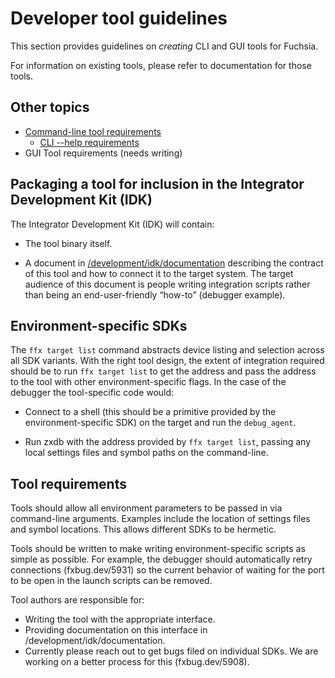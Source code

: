 # Developer tool guidelines

This section provides guidelines on *creating* CLI and GUI tools for
Fuchsia.

For information on existing tools, please refer to documentation for those
tools.

## Other topics

- [Command-line tool requirements](cli.md)
    - [CLI --help requirements](cli_help.md)
- GUI Tool requirements (needs writing)

## Packaging a tool for inclusion in the Integrator Development Kit (IDK)

The Integrator Development Kit (IDK) will contain:

  * The tool binary itself.

  * A document in
    [/development/idk/documentation](development/idk/documentation)
    describing the contract of this tool and how to connect it to the target
    system. The target audience of this document is people writing integration
    scripts rather than being an end-user-friendly “how-to” (debugger example).

## Environment-specific SDKs

The `ffx target list` command abstracts device listing and selection across all
SDK variants. With the right tool design, the extent of integration required
should be to run `ffx target list` to get the address and pass the address to
the tool with other environment-specific flags. In the case of the debugger the
tool-specific code would:

  * Connect to a shell (this should be a primitive provided by the
    environment-specific SDK) on the target and run the `debug_agent`.

  * Run zxdb with the address provided by `ffx target list`, passing any local
    settings files and symbol paths on the command-line.

## Tool requirements

Tools should allow all environment parameters to be passed in via command-line
arguments. Examples include the location of settings files and symbol
locations. This allows different SDKs to be hermetic.

Tools should be written to make writing environment-specific scripts as simple
as possible. For example, the debugger should automatically retry connections
(fxbug.dev/5931) so the current behavior of waiting for the port to be open in
the launch scripts can be removed.

Tool authors are responsible for:

*   Writing the tool with the appropriate interface.
*   Providing documentation on this interface in
    /development/idk/documentation.
*   Currently please reach out to get bugs filed on individual SDKs. We are
    working on a better process for this (fxbug.dev/5908).

